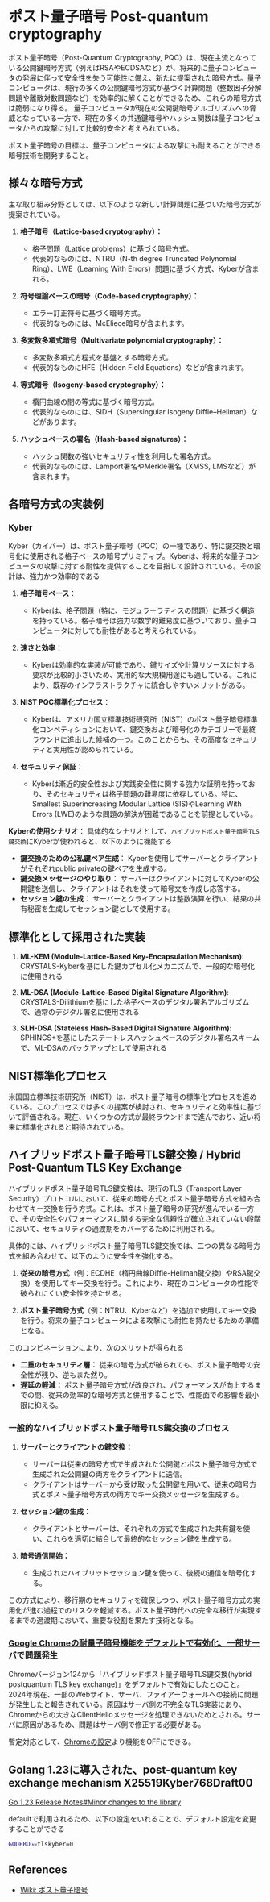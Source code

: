 # ポスト量子暗号 Post-quantum cryptography

ポスト量子暗号（Post-Quantum Cryptography, PQC）は、現在主流となっている公開鍵暗号方式（例えばRSAやECDSAなど）が、将来的に量子コンピュータの発展に伴って安全性を失う可能性に備え、新たに提案された暗号方式。量子コンピュータは、現行の多くの公開鍵暗号方式が基づく計算問題（整数因子分解問題や離散対数問題など）を効率的に解くことができるため、これらの暗号方式は脆弱になり得る。
量子コンピュータが現在の公開鍵暗号アルゴリズムへの脅威となっている一方で、現在の多くの共通鍵暗号やハッシュ関数は量子コンピュータからの攻撃に対して比較的安全と考えられている。

ポスト量子暗号の目標は、量子コンピュータによる攻撃にも耐えることができる暗号技術を開発すること。

## 様々な暗号方式

主な取り組み分野としては、以下のような新しい計算問題に基づいた暗号方式が提案されている。

1. **格子暗号（Lattice-based cryptography）：**
   - 格子問題（Lattice problems）に基づく暗号方式。
   - 代表的なものには、NTRU（N-th degree Truncated Polynomial Ring）、LWE（Learning With Errors）問題に基づく方式、Kyberが含まれる。

2. **符号理論ベースの暗号（Code-based cryptography）：**
   - エラー訂正符号に基づく暗号方式。
   - 代表的なものには、McEliece暗号が含まれます。

3. **多変数多項式暗号（Multivariate polynomial cryptography）：**
   - 多変数多項式方程式を基盤とする暗号方式。
   - 代表的なものにHFE（Hidden Field Equations）などが含まれます。

4. **等式暗号（Isogeny-based cryptography）：**
   - 楕円曲線の間の等式に基づく暗号方式。
   - 代表的なものには、SIDH（Supersingular Isogeny Diffie–Hellman）などがあります。

5. **ハッシュベースの署名（Hash-based signatures）：**
   - ハッシュ関数の強いセキュリティ性を利用した署名方式。
   - 代表的なものには、Lamport署名やMerkle署名（XMSS, LMSなど）が含まれます。

## 各暗号方式の実装例

### Kyber

Kyber（カイバー）は、ポスト量子暗号（PQC）の一種であり、特に鍵交換と暗号化に使用される格子ベースの暗号プリミティブ。Kyberは、将来的な量子コンピュータの攻撃に対する耐性を提供することを目指して設計されている。その設計は、強力かつ効率的である

1. **格子暗号ベース**：
   - Kyberは、格子問題（特に、モジュラーラティスの問題）に基づく構造を持っている。格子暗号は強力な数学的難易度に基づいており、量子コンピュータに対しても耐性があると考えられている。

2. **速さと効率**：
   - Kyberは効率的な実装が可能であり、鍵サイズや計算リソースに対する要求が比較的小さいため、実用的な大規模用途にも適している。これにより、既存のインフラストラクチャに統合しやすいメリットがある。

3. **NIST PQC標準化プロセス**：
   - Kyberは、アメリカ国立標準技術研究所（NIST）のポスト量子暗号標準化コンペティションにおいて、鍵交換および暗号化のカテゴリーで最終ラウンドに進出した候補の一つ。このことからも、その高度なセキュリティと実用性が認められている。

4. **セキュリティ保証**：
   - Kyberは漸近的安全性および実践安全性に関する強力な証明を持っており、そのセキュリティは格子問題の難易度に依存している。特に、Smallest Superincreasing Modular Lattice (SIS)やLearning With Errors (LWE)のような問題の解決が困難であることを前提としている。

**Kyberの使用シナリオ**：
具体的なシナリオとして、`ハイブリッドポスト量子暗号TLS鍵交換`にKyberが使われると、以下のように機能する

- **鍵交換のための公私鍵ペア生成**：
  Kyberを使用してサーバーとクライアントがそれぞれpublic privateの鍵ペアを生成する。
- **鍵交換メッセージのやり取り**：
  サーバーはクライアントに対してKyberの公開鍵を送信し、クライアントはそれを使って暗号文を作成し応答する。
- **セッション鍵の生成**：
  サーバーとクライアントは整数演算を行い、結果の共有秘密を生成してセッション鍵として使用する。

## 標準化として採用された実装

1. **ML-KEM (Module-Lattice-Based Key-Encapsulation Mechanism)**: CRYSTALS-Kyberを基にした鍵カプセル化メカニズムで、一般的な暗号化に使用される

2. **ML-DSA (Module-Lattice-Based Digital Signature Algorithm)**: CRYSTALS-Dilithiumを基にした格子ベースのデジタル署名アルゴリズムで、通常のデジタル署名に使用される

3. **SLH-DSA (Stateless Hash-Based Digital Signature Algorithm)**: SPHINCS+を基にしたステートレスハッシュベースのデジタル署名スキームで、ML-DSAのバックアップとして使用される

## NIST標準化プロセス

米国国立標準技術研究所（NIST）は、ポスト量子暗号の標準化プロセスを進めている。このプロセスでは多くの提案が検討され、セキュリティと効率性に基づいて評価される。現在、いくつかの方式が最終ラウンドまで進んでおり、近い将来に標準化されると期待されている。

## ハイブリッドポスト量子暗号TLS鍵交換 / Hybrid Post-Quantum TLS Key Exchange

ハイブリッドポスト量子暗号TLS鍵交換は、現行のTLS（Transport Layer Security）プロトコルにおいて、従来の暗号方式とポスト量子暗号方式を組み合わせてキー交換を行う方式。これは、ポスト量子暗号の研究が進んでいる一方で、その安全性やパフォーマンスに関する完全な信頼性が確立されていない段階において、セキュリティの過渡期をカバーするために利用される。

具体的には、ハイブリッドポスト量子暗号TLS鍵交換では、二つの異なる暗号方式を組み合わせて、以下のように安全性を強化する。

1. **従来の暗号方式**（例：ECDHE（楕円曲線Diffie-Hellman鍵交換）やRSA鍵交換）を使用してキー交換を行う。これにより、現在のコンピュータの性能で破られにくい安全性を持たせる。

2. **ポスト量子暗号方式**（例：NTRU、Kyberなど）を追加で使用してキー交換を行う。将来の量子コンピュータによる攻撃にも耐性を持たせるための準備となる。

このコンビネーションにより、次のメリットが得られる

- **二重のセキュリティ層：** 従来の暗号方式が破られても、ポスト量子暗号の安全性が残り、逆もまた然り。
- **遅延の軽減：** ポスト量子暗号方式が改良され、パフォーマンスが向上するまでの間、従来の効率的な暗号方式と併用することで、性能面での影響を最小限に抑える。

### 一般的なハイブリッドポスト量子暗号TLS鍵交換のプロセス

1. **サーバーとクライアントの鍵交換：**
   - サーバーは従来の暗号方式で生成された公開鍵とポスト量子暗号方式で生成された公開鍵の両方をクライアントに送信。
   - クライアントはサーバーから受け取った公開鍵を用いて、従来の暗号方式とポスト量子暗号方式の両方でキー交換メッセージを生成する。

2. **セッション鍵の生成：**
   - クライアントとサーバーは、それぞれの方式で生成された共有鍵を使い、これらを適切に結合して最終的なセッション鍵を生成する。

3. **暗号通信開始：**
   - 生成されたハイブリッドセッション鍵を使って、後続の通信を暗号化する。

この方式により、移行期のセキュリティを確保しつつ、ポスト量子暗号方式の実用化が進む過程でのリスクを軽減する。ポスト量子時代への完全な移行が実現するまでの過渡期において、重要な役割を果たす技術となる。

### [Google Chromeの耐量子暗号機能をデフォルトで有効化、一部サーバで問題発生](https://news.mynavi.jp/techplus/article/20240501-2937445/)

Chromeバージョン124から「ハイブリッドポスト量子暗号TLS鍵交換(hybrid postquantum TLS key exchange)」をデフォルトで有効にしたとのこと。
2024年現在、一部のWebサイト、サーバ、ファイアーウォールへの接続に問題が発生したと報告されている。原因はサーバ側の不完全なTLS実装にあり、Chromeからの大きなClientHelloメッセージを処理できないためとされる。サーバに原因があるため、問題はサーバ側で修正する必要がある。

暫定対応として、[Chromeの設定](chrome://flags/#enable-tls13-kyber)より機能をOFFにできる。

## Golang 1.23に導入された、post-quantum key exchange mechanism X25519Kyber768Draft00

[Go 1.23 Release Notes#Minor changes to the library](https://tip.golang.org/doc/go1.23#minor_library_changes)

defaultで利用されるため、以下の設定をいれることで、デフォルト設定を変更することができる

```sh
GODEBUG=tlskyber=0
```

## References

- [Wiki: ポスト量子暗号](https://ja.wikipedia.org/wiki/%E3%83%9D%E3%82%B9%E3%83%88%E9%87%8F%E5%AD%90%E6%9A%97%E5%8F%B7)
